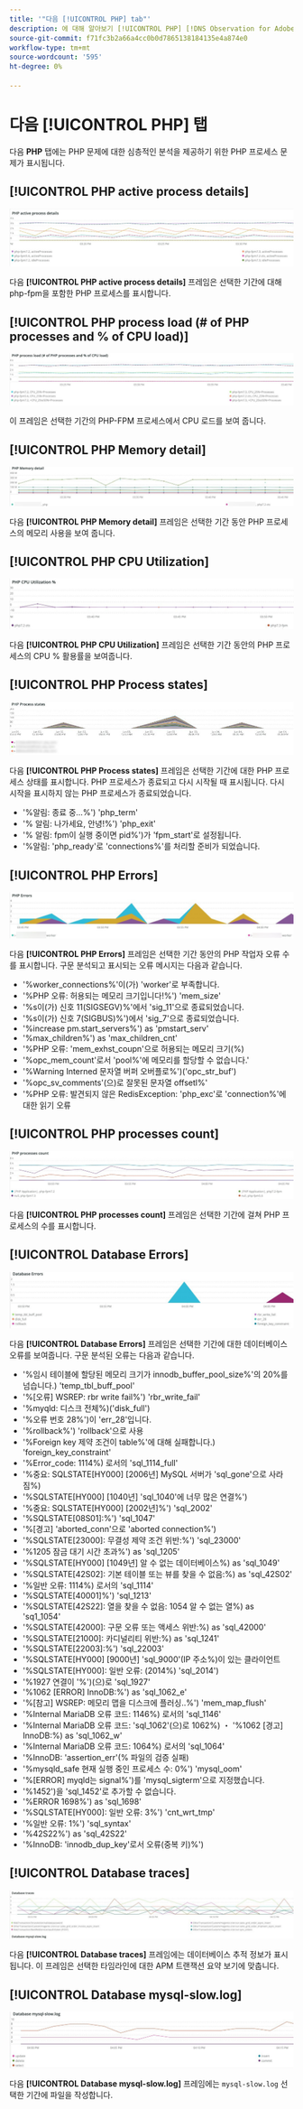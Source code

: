 ```yaml
---
title: '"다음 [!UICONTROL PHP] tab"'
description: 에 대해 알아보기 [!UICONTROL PHP] [!DNS Observation for Adobe Commerce] 탭.
source-git-commit: f71fc3b2a66a4cc0b0d7865138184135e4a874e0
workflow-type: tm+mt
source-wordcount: '595'
ht-degree: 0%

---
```



# 다음 [!UICONTROL PHP] 탭

다음 **PHP** 탭에는 PHP 문제에 대한 심층적인 분석을 제공하기 위한 PHP 프로세스 문제가 표시됩니다.

## [!UICONTROL PHP active process details]

![PHP 활성 프로세스 세부 정보](../../assets/tools/php-active-process-details.jpg)

다음 **[!UICONTROL PHP active process details]** 프레임은 선택한 기간에 대해 php-fpm을 포함한 PHP 프로세스를 표시합니다.

## [!UICONTROL PHP process load (# of PHP processes and % of CPU load)]

![PHP 프로세스 로드](../../assets/tools/php-process-load.jpg)

이 프레임은 선택한 기간의 PHP-FPM 프로세스에서 CPU 로드를 보여 줍니다.

## [!UICONTROL PHP Memory detail]

![PHP 메모리 세부 사항](../../assets/tools/php-memory-detail.jpg)

다음 **[!UICONTROL PHP Memory detail]** 프레임은 선택한 기간 동안 PHP 프로세스의 메모리 사용을 보여 줍니다.

## [!UICONTROL PHP CPU Utilization]

![PHP CPU 사용률](../../assets/tools/php-cpu-utilization.jpg)

다음 **[!UICONTROL PHP CPU Utilization]** 프레임은 선택한 기간 동안의 PHP 프로세스의 CPU % 활용률을 보여줍니다.

## [!UICONTROL PHP Process states]

![PHP 프로세스 상태](../../assets/tools/php-process-states-image-1.jpg)

다음 **[!UICONTROL PHP Process states]** 프레임은 선택한 기간에 대한 PHP 프로세스 상태를 표시합니다. PHP 프로세스가 종료되고 다시 시작될 때 표시됩니다. 다시 시작을 표시하지 않는 PHP 프로세스가 종료되었습니다.

* &#39;%알림: 종료 중...%&#39;) &#39;php_term&#39;
* &#39;% 알림: 나가세요, 안녕!%&#39;) &#39;php_exit&#39;
* &#39;% 알림: fpm이 실행 중이면 pid%&#39;)가 &#39;fpm_start&#39;로 설정됩니다.
* &#39;%알림: &#39;php_ready&#39;로 &#39;connections%&#39;를 처리할 준비가 되었습니다.

## [!UICONTROL PHP Errors]

![PHP 오류](../../assets/tools/php-errors-image-1.jpg)

다음 **[!UICONTROL PHP Errors]** 프레임은 선택한 기간 동안의 PHP 작업자 오류 수를 표시합니다. 구문 분석되고 표시되는 오류 메시지는 다음과 같습니다.

* &#39;%worker_connections%&#39;이(가) &#39;worker&#39;로 부족합니다.
* &#39;%PHP 오류: 허용되는 메모리 크기입니다!%&#39;) &#39;mem_size&#39;
* &#39;%s이(가) 신호 11(SIGSEGV)%&#39;에서 &#39;sig_11&#39;으로 종료되었습니다.
* &#39;%s이(가) 신호 7(SIGBUS)%&#39;)에서 &#39;sig_7&#39;으로 종료되었습니다.
* &#39;%increase pm.start_servers%&#39;) as &#39;pmstart_serv&#39;
* &#39;%max_children%&#39;) as &#39;max_children_cnt&#39;
* &#39;%PHP 오류: &#39;mem_exhst_coupn&#39;으로 허용되는 메모리 크기(%)
* &#39;%opc_mem_count&#39;로서 &#39;pool%&#39;에 메모리를 할당할 수 없습니다.&#39;
* &#39;%Warning Interned 문자열 버퍼 오버플로%&#39;)(&#39;opc_str_buf&#39;)
* &#39;%opc_sv_comments&#39;(으)로 잘못된 문자열 offsetl%&#39;
* &#39;%PHP 오류: 발견되지 않은 RedisException: &#39;php_exc&#39;로 &#39;connection%&#39;에 대한 읽기 오류

## [!UICONTROL PHP processes count]

![PHP 프로세스 수](../../assets/tools/php-processes-count.jpg)

다음 **[!UICONTROL PHP processes count]** 프레임은 선택한 기간에 걸쳐 PHP 프로세스의 수를 표시합니다.

## [!UICONTROL Database Errors]

![데이터베이스 오류](../../assets/tools/php-tab-database-errors.jpg)

다음 **[!UICONTROL Database Errors]** 프레임은 선택한 기간에 대한 데이터베이스 오류를 보여줍니다. 구문 분석된 오류는 다음과 같습니다.

* &#39;%임시 테이블에 할당된 메모리 크기가 innodb_buffer_pool_size%&#39;의 20%를 넘습니다.) &#39;temp_tbl_buff_pool&#39;
* &#39;%\[오류\] WSREP: rbr write fail%&#39;) &#39;rbr_write_fail&#39;
* &#39;%myqld: 디스크 전체%)(&#39;disk_full&#39;)
* &#39;%오류 번호 28%&#39;)이 &#39;err_28&#39;입니다.
* &#39;%rollback%&#39;) &#39;rollback&#39;으로 사용
* &#39;%Foreign key 제약 조건이 table%&#39;에 대해 실패합니다.) &#39;foreign_key_constraint&#39;
* &#39;%Error_code: 1114%) 로서의 &#39;sql_1114_full&#39;
* &#39;%중요: SQLSTATE[HY000] [2006년] MySQL 서버가 &#39;sql_gone&#39;으로 사라짐%)
* &#39;%SQLSTATE[HY000] [1040년] &#39;sql_1040&#39;에 너무 많은 연결%&#39;)
* &#39;%중요: SQLSTATE[HY000] [2002년]%&#39;) &#39;sql_2002&#39;
* &#39;%SQLSTATE[08S01]:%&#39;) &#39;sql_1047&#39;
* &#39;%[경고] &#39;aborted_conn&#39;으로 &#39;aborted connection%&#39;)
* &#39;%SQLSTATE[23000]: 무결성 제약 조건 위반:%&#39;) &#39;sql_23000&#39;
* &#39;%1205 잠금 대기 시간 초과%&#39;) as &#39;sql_1205&#39;
* &#39;%SQLSTATE[HY000] [1049년] 알 수 없는 데이터베이스%) as &#39;sql_1049&#39;
* &#39;%SQLSTATE[42S02]: 기본 테이블 또는 뷰를 찾을 수 없음:%) as &#39;sql_42S02&#39;
* &#39;%일반 오류: 1114%) 로서의 &#39;sql_1114&#39;
* &#39;%SQLSTATE[40001]%&#39;) &#39;sql_1213&#39;
* &#39;%SQLSTATE[42S22]: 열을 찾을 수 없음: 1054 알 수 없는 열%) as &#39;sq1_1054&#39;
* &#39;%SQLSTATE[42000]: 구문 오류 또는 액세스 위반:%) as &#39;sql_42000&#39;
* &#39;%SQLSTATE[21000]: 카디널리티 위반:%) as &#39;sql_1241&#39;
* &#39;%SQLSTATE[22003]:%&#39;) &#39;sql_22003&#39;
* &#39;%SQLSTATE[HY000] [9000년] &#39;sql_9000&#39;(IP 주소%)이 있는 클라이언트
* &#39;%SQLSTATE[HY000]: 일반 오류: (2014%) &#39;sql_2014&#39;)
* &#39;%1927 연결이 &#39;%&#39;)(으)로 &#39;sql_1927&#39;
* &#39;%1062 \[ERROR\] InnoDB:%&#39;) as &#39;sql_1062_e&#39;
* &#39;%[참고] WSREP: 메모리 맵을 디스크에 플러싱..%&#39;) &#39;mem_map_flush&#39;
* &#39;%Internal MariaDB 오류 코드: 1146%) 로서의 &#39;sql_1146&#39;
* &#39;%Internal MariaDB 오류 코드: &#39;sql_1062&#39;(으)로 1062%) ・ &#39;%1062 [경고] InnoDB:%) as &#39;sql_1062_w&#39;
* &#39;%Internal MariaDB 오류 코드: 1064%) 로서의 &#39;sql_1064&#39;
* &#39;%InnoDB: &#39;assertion_err&#39;(% 파일의 검증 실패)
* &#39;%mysqld_safe 현재 실행 중인 프로세스 수: 0%&#39;) &#39;mysql_oom&#39;
* &#39;%\[ERROR\] myqld는 signal%&#39;)를 &#39;mysql_sigterm&#39;으로 지정했습니다.
* &#39;%1452&#39;)을 &#39;sql_1452&#39;로 추가할 수 없습니다.
* &#39;%ERROR 1698%&#39;) as &#39;sql_1698&#39;
* &#39;%SQLSTATE[HY000]: 일반 오류: 3%&#39;) &#39;cnt_wrt_tmp&#39;
* &#39;%일반 오류: 1%&#39;) &#39;sql_syntax&#39;
* &#39;%42S22%&#39;) as &#39;sql_42S22&#39;
* &#39;%InnoDB: &#39;innodb_dup_key&#39;로서 오류(중복 키)%&#39;)

## [!UICONTROL Database traces]

![데이터베이스 추적](../../assets/tools/php-tab-database-traces.jpg)

다음 **[!UICONTROL Database traces]** 프레임에는 데이터베이스 추적 정보가 표시됩니다. 이 프레임은 선택한 타임라인에 대한 APM 트랜잭션 요약 보기에 맞춥니다.

## [!UICONTROL Database mysql-slow.log]

![데이터베이스 mysql-slow.log](../../assets/tools/php-tab-database-mysql-slow-log.jpg)

다음 **[!UICONTROL Database mysql-slow.log]** 프레임에는 `mysql-slow.log` 선택한 기간에 파일을 작성합니다.
